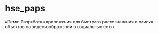 # hse_paps

#Тема: Разработка приложения для быстрого распознавания и поиска объектов на видеоизображении в социальных сетях